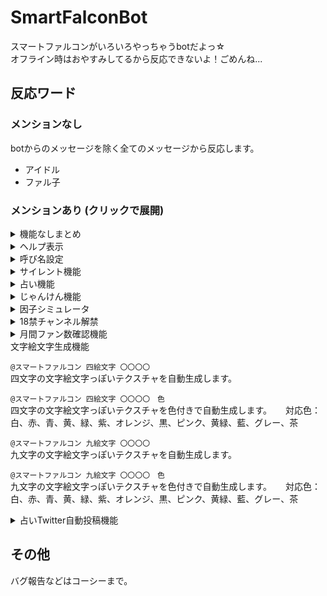 # SmartFalconBot
スマートファルコンがいろいろやっちゃうbotだよっ☆  
オフライン時はおやすみしてるから反応できないよ！ごめんね...  


## 反応ワード

### メンションなし
botからのメッセージを除く全てのメッセージから反応します。  

- アイドル
- ファル子

### メンションあり (クリックで展開)

<details>
<summary>機能なしまとめ</summary>
特に機能はありませんが、ファル子が反応してくれるワードです。  

- おはよう
- こんにちは
- こんばんは
- おやすみ
- ファ・ル・子～～～っ！
- 好き
- かわいい
- しゃい☆
- しゃいしゃい☆
- 慰めて
- 応答せよ
  
</details>

<details>
<summary>ヘルプ表示</summary>
  
```@スマートファルコン 使い方```  
このページへのリンクを返信します。

</details>  
  
<details>
<summary>呼び名設定</summary>
  
```@スマートファルコン 〇〇〇って呼んで```  
ファル子があなたを設定した呼び名で呼ぶようになります。  

</details>  

<details>
<summary>サイレント機能</summary>
  
```@スマートファルコン 静かに```  
メンションなし反応ワードに反応しなくなります。  

```@スマートファルコン もういいよ```  
メンションなし反応ワードに反応するようになります。  

</details>

<details>
<summary>占い機能</summary>
  
```@スマートファルコン 占って```  
その日1日の運勢を占ってくれます。  
占い結果は0:00に更新されます。  
Twitter連携機能を使用していると、自動でTwitterに占い結果を投稿してくれます。

</details>

<details>
<summary>じゃんけん機能</summary>
  
```@スマートファルコン じゃんけん グー```  
```@スマートファルコン じゃんけん チョキ```  
```@スマートファルコン じゃんけん パー```  
ファル子とじゃんけんができます。  

```@スマートファルコン じゃんけん ランキング```  
サークル内のじゃんけんptランキングを表示します。  

</details>

<details>
<summary>因子シミュレータ</summary>
  
```@スマートファルコン 因子シミュ 1200 1200 1200 1200 1200 固有スキル名```  
各ステータスに応じて本家ウマ娘とだいたい同じ確率で因子獲得画像を生成してくれます。  
数字は左からスピード、スタミナ、パワー、根性、賢さです。  
固有スキル名は自由に設定することができます。  

```@スマートファルコン 因子シミュ5連 1200 1200 1200 1200 1200 固有スキル名```  
上記と同じ条件で因子生成を5連続で行ってくれます。  

</details>

<details>
<summary>18禁チャンネル解禁</summary>
  
```@スマートファルコン すけべしようや```  
サークル内の18禁チャンネルの閲覧権限が付与されます。  

</details>

<details>
<summary>月間ファン数確認機能</summary>
  
```@スマートファルコン 先月の獲得ファン数を教えて```  
あなたが先月獲得したファン数を教えてくれます。  
月がかわってすぐは反映されていない場合があります。  

```@スマートファルコン 先月との獲得ファン数差分を教えて 123456789```  
あなたが先月末以降から現在まででいくつファン数を獲得したかを教えてくれます。  
数字部分には現在のファン数を記述してください。  

</details>

<summary>文字絵文字生成機能</summary>
  
```@スマートファルコン 四絵文字 〇〇〇〇```  
四文字の文字絵文字っぽいテクスチャを自動生成します。  

```@スマートファルコン 四絵文字 〇〇〇〇　色```  
四文字の文字絵文字っぽいテクスチャを色付きで自動生成します。 　
対応色：白、赤、青、黄、緑、紫、オレンジ、黒、ピンク、黄緑、藍、グレー、茶

```@スマートファルコン 九絵文字 〇〇〇〇```  
九文字の文字絵文字っぽいテクスチャを自動生成します。  

```@スマートファルコン 九絵文字 〇〇〇〇　色```  
九文字の文字絵文字っぽいテクスチャを色付きで自動生成します。 　
対応色：白、赤、青、黄、緑、紫、オレンジ、黒、ピンク、黄緑、藍、グレー、茶

</details>

<details>
<summary>占いTwitter自動投稿機能</summary>
  
```@スマートファルコン Twitter連携```  
Twitterとファル子を連携し、占いコマンド実行後に自動でTwitterに「#今日のファル子占い」でつぶやいてくれる機能です。  
コマンドを送信すると、ファル子から認証用のURLが送られてくるので、リンク先のPINコードを  
```@スマートファルコン PIN 0000000```  
このような形式で送信してください。  
正しく入力できているとファル子から登録した旨のメッセージが届きます。  
つぶやくアカウントを変更する場合、このコマンドからやり直してください。

```@スマートファルコン Twitter連携解除```  
占いを自動的にTwitterに投稿したくなくなった時にこのコマンドを送信すると、  
Twitter自動投稿機能が無効になります。
最初の登録が住んでいないと適用されません。  

```@スマートファルコン Twitter再連携```  
連携解除したあと、やっぱりTwitterに投稿したくなった時にこのコマンドを送信すると、  
再度Twitter自動投稿機能が有効になります。
最初の登録が住んでいないと適用されません。  

</details>

## その他
バグ報告などはコーシーまで。  
